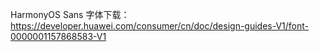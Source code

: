 

HarmonyOS Sans 字体下载： https://developer.huawei.com/consumer/cn/doc/design-guides-V1/font-0000001157868583-V1
